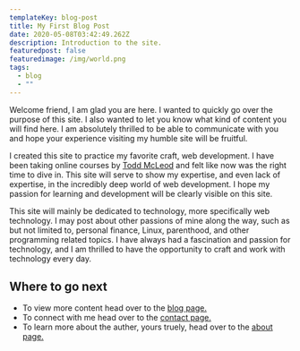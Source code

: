 ```yaml
---
templateKey: blog-post
title: My First Blog Post
date: 2020-05-08T03:42:49.262Z
description: Introduction to the site.
featuredpost: false
featuredimage: /img/world.png
tags:
  - blog
  - ""
---
```

Welcome friend, I am glad you are here. I wanted to quickly go over the purpose of this site. I also wanted to let you know what kind of content you will find here. I am absolutely thrilled to be able to communicate with you and hope your experience visiting my humble site will be fruitful.

I created this site to practice my favorite craft, web development. I have been taking online courses by [Todd McLeod](https://webninja.icu/blog/%22https://www.udemy.com/user/toddmcleod/%22) and felt like now was the right time to dive in. This site will serve to show my expertise, and even lack of expertise, in the incredibly deep world of web development. I hope my passion for learning and development will be clearly visible on this site.

This site will mainly be dedicated to technology, more specifically web technology. I may post about other passions of mine along the way, such as but not limited to, personal finance, Linux, parenthood, and other programming related topics. I have always had a fascination and passion for technology, and I am thrilled to have the opportunity to craft and work with technology every day.

## Where to go next

* To view more content head over to the [blog page.](https://webninja.icu/blog)
* To connect with me head over to the [contact page.](https://webninja.icu/contact)
* To learn more about the auther, yours truely, head over to the [about page.](https://webninja.icu/about)